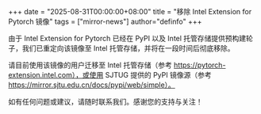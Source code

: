 
+++
date = "2025-08-31T00:00:00+08:00"
title = "移除 Intel Extension for Pytorch 镜像"
tags = ["mirror-news"]
author="definfo"
+++

由于 Intel Extension for Pytorch 已经在 PyPI 以及 Intel 托管存储提供预构建轮子，我们已重定向该镜像至 Intel 托管存储，并将在一段时间后彻底移除。

请目前使用该镜像的用户迁移至 Intel 托管存储（参考 https://pytorch-extension.intel.com），或使用 SJTUG 提供的 PyPI 镜像源（参考 https://mirror.sjtu.edu.cn/docs/pypi/web/simple）。

如有任何问题或建议，请随时联系我们。感谢您的支持与关注！
